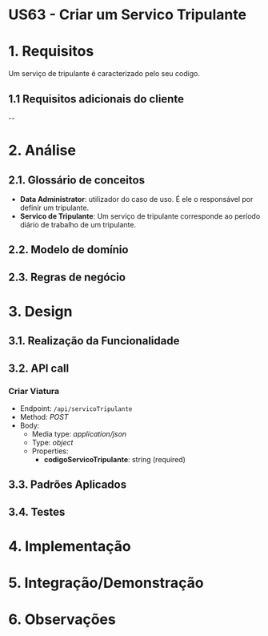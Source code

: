 **US63 - Criar um Servico Tripulante**
=======================================

# 1. Requisitos

Um serviço de tripulante é caracterizado pelo seu codigo.

## 1.1 Requisitos adicionais do cliente

--


# 2. Análise

## 2.1. Glossário de conceitos

* **Data Administrator**: utilizador do caso de uso. É ele o responsável por definir um tripulante.
* **Servico de Tripulante**: Um serviço de tripulante corresponde ao período diário de trabalho de um tripulante.


## 2.2. Modelo de domínio


## 2.3. Regras de negócio

# 3. Design

## 3.1. Realização da Funcionalidade

## 3.2. API call

### Criar Viatura

* Endpoint:	`/api/servicoTripulante`
* Method: *POST*
* Body:
	* Media type: *application/json*
	* Type: *object*
	* Properties:
		* **codigoServicoTripulante**: string (required)
		
## 3.3. Padrões Aplicados


## 3.4. Testes


# 4. Implementação


# 5. Integração/Demonstração



# 6. Observações
